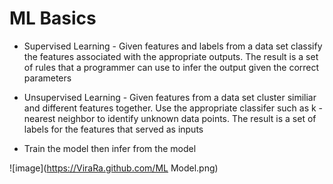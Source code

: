# ML Basics

- Supervised Learning - Given features and labels from a data set classify the features associated with the appropriate outputs. The result is a set of rules that a programmer can use to infer the output given the correct parameters

- Unsupervised Learning - Given features from a data set cluster similiar and different features together. Use the appropriate classifer such as k - nearest neighbor to identify unknown data points. The result is a set of labels for the features that served as inputs

- Train the model then infer from the model


![image](https://ViraRa.github.com/ML Model.png)
